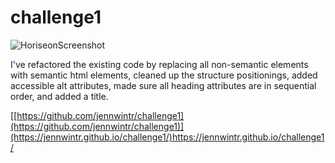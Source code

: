 # challenge1

![HoriseonScreenshot](https://github.com/jennwintr/challenge1/assets/130678001/34a7e9b3-c908-4c78-bfb6-364c9c569ce8)

I've refactored the existing code by replacing all non-semantic elements with semantic html elements, cleaned up the structure positionings, added accessible alt attributes, made sure all heading attributes are in sequential order, and added a title.

[[https://github.com/jennwintr/challenge1](https://github.com/jennwintr/challenge1)](https://jennwintr.github.io/challenge1/)https://jennwintr.github.io/challenge1/
